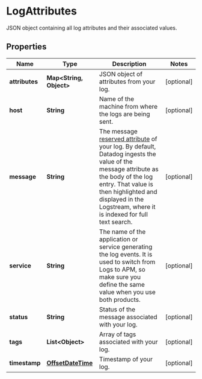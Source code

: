 

# LogAttributes

JSON object containing all log attributes and their associated values.
## Properties

Name | Type | Description | Notes
------------ | ------------- | ------------- | -------------
**attributes** | **Map&lt;String, Object&gt;** | JSON object of attributes from your log. |  [optional]
**host** | **String** | Name of the machine from where the logs are being sent. |  [optional]
**message** | **String** | The message [reserved attribute](https://docs.datadoghq.com/logs/log_collection/#reserved-attributes) of your log. By default, Datadog ingests the value of the message attribute as the body of the log entry. That value is then highlighted and displayed in the Logstream, where it is indexed for full text search. |  [optional]
**service** | **String** | The name of the application or service generating the log events. It is used to switch from Logs to APM, so make sure you define the same value when you use both products. |  [optional]
**status** | **String** | Status of the message associated with your log. |  [optional]
**tags** | **List&lt;Object&gt;** | Array of tags associated with your log. |  [optional]
**timestamp** | [**OffsetDateTime**](OffsetDateTime.md) | Timestamp of your log. |  [optional]



